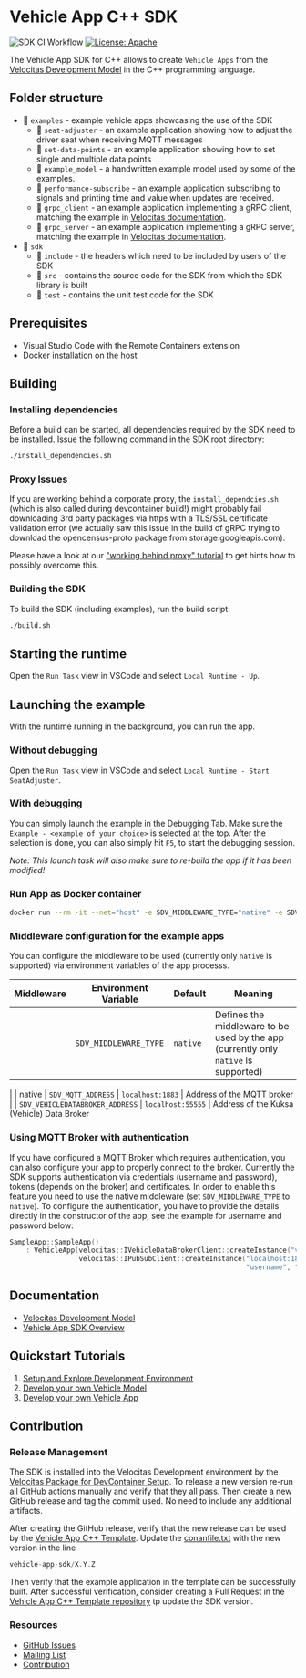 # Vehicle App C++ SDK

![SDK CI Workflow](https://github.com/eclipse-velocitas/vehicle-app-cpp-sdk/actions/workflows/ci.yml/badge.svg)
[![License: Apache](https://img.shields.io/badge/License-Apache-yellow.svg)](http://www.apache.org/licenses/LICENSE-2.0)

The Vehicle App SDK for C++ allows to create `Vehicle Apps` from the [Velocitas Development Model](https://eclipse.dev/velocitas/docs/concepts/development_model/) in the C++ programming language.

## Folder structure

* 📁 `examples` - example vehicle apps showcasing the use of the SDK
    * 📁 `seat-adjuster` - an example application showing how to adjust the driver seat when receiving MQTT messages
    * 📁 `set-data-points` - an example application showing how to set single and multiple data points
    * 📁 `example_model` - a handwritten example model used by some of the examples.
    * 📁 `performance-subscribe` - an example application subscribing to signals and printing time and value when updates are received.
    * 📁 `grpc_client` - an example application implementing a gRPC client, matching the example in [Velocitas documentation](https://eclipse.dev/velocitas/docs/tutorials/grpc_service_generation/create_client/).
    * 📁 `grpc_server` - an example application implementing a gRPC server, matching the example in [Velocitas documentation](https://eclipse.dev/velocitas/docs/tutorials/grpc_service_generation/create_server/).
* 📁 `sdk`
    * 📁 `include` - the headers which need to be included by users of the SDK
    * 📁 `src` - contains the source code for the SDK from which the SDK library is built
    * 📁 `test` - contains the unit test code for the SDK

## Prerequisites

* Visual Studio Code with the Remote Containers extension
* Docker installation on the host

## Building

### Installing dependencies
Before a build can be started, all dependencies required by the SDK need to be installed. Issue the following command in the SDK root directory:
```bash
./install_dependencies.sh
```

### Proxy Issues
If you are working behind a corporate proxy, the `install_dependcies.sh` (which is also called during devcontainer build!) might probably fail
downloading 3rd party packages via https with a TLS/SSL certificate validation error (we actually saw this issue in the build of gRPC trying to
download the opencensus-proto package from storage.googleapis.com).

Please have a look at our ["working behind proxy" tutorial](https://eclipse.dev/velocitas/docs/tutorials/quickstart/behind_proxy/)
to get hints how to possibly overcome this.

### Building the SDK
To build the SDK (including examples), run the build script:
```bash
./build.sh
```

## Starting the runtime

Open the `Run Task` view in VSCode and select `Local Runtime - Up`.

## Launching the example
With the runtime running in the background, you can run the app.

### Without debugging

Open the `Run Task` view in VSCode and select `Local Runtime - Start SeatAdjuster`.

### With debugging
You can simply launch the example in the Debugging Tab. Make sure the `Example - <example of your choice>` is selected at the top. After the selection is done, you can also simply hit `F5`, to start the debugging session.

*Note: This launch task will also make sure to re-build the app if it has been modified!*

### Run App as Docker container
```bash
docker run --rm -it --net="host" -e SDV_MIDDLEWARE_TYPE="native" -e SDV_MQTT_ADDRESS="localhost:1883" -e SDV_VEHICLEDATABROKER_ADDRESS="localhost:55555" localhost:12345/vehicleapp:local
```

### Middleware configuration for the example apps

You can configure the middleware to be used (currently only `native` is supported) via environment variables of the app processs.

| Middleware | Environment Variable            | Default             | Meaning
|------------|---------------------------------|---------------------|------------------------------------
|            | `SDV_MIDDLEWARE_TYPE`           | `native`            | Defines the middleware to be used by the app (currently only `native` is supported)
|
| native     | `SDV_MQTT_ADDRESS`              | `localhost:1883`    | Address of the MQTT broker
|            | `SDV_VEHICLEDATABROKER_ADDRESS` | `localhost:55555`   | Address of the Kuksa (Vehicle) Data Broker

### Using MQTT Broker with authentication

If you have configured a MQTT Broker which requires authentication, you can also configure your app to properly connect to the broker. Currently the SDK supports authentication via credentials (username and password), tokens (depends on the broker) and certificates. In order to enable this feature you need to use the native middleware (set `SDV_MIDDLEWARE_TYPE` to `native`). To configure the authentication, you have to provide the details directly in the constructor of the app, see the example for username and password below:

```cpp
SampleApp::SampleApp()
    : VehicleApp(velocitas::IVehicleDataBrokerClient::createInstance("vehicledatabroker"),
                 velocitas::IPubSubClient::createInstance("localhost:1883", "SampleApp",
                                                          "username", "password")) {}
```

## Documentation
* [Velocitas Development Model](https://eclipse.dev/velocitas/docs/concepts/development_model/)
* [Vehicle App SDK Overview](https://eclipse.dev/velocitas/docs/concepts/development_model/vehicle_app_sdk/)

## Quickstart Tutorials
1. [Setup and Explore Development Environment](https://eclipse.dev/velocitas/docs/tutorials/quickstart/)
1. [Develop your own Vehicle Model](https://eclipse.dev/velocitas/docs/tutorials/vehicle_model_creation/)
1. [Develop your own Vehicle App](https://eclipse.dev/velocitas/docs/tutorials/vehicle_app_development/)

## Contribution

### Release Management

The SDK is installed into the Velocitas Development environment by the [Velocitas Package for DevContainer Setup](https://github.com/eclipse-velocitas/devenv-devcontainer-setup).
To release a new version re-run all GitHub actions manually and verify that they all pass.
Then create a new GitHub release and tag the commit used. No need to include any additional artifacts.

After creating the GitHub release, verify that the new release can be used by the [Vehicle App C++ Template](https://github.com/eclipse-velocitas/vehicle-app-cpp-template).
Update the [conanfile.txt](https://github.com/eclipse-velocitas/vehicle-app-cpp-template/blob/main/conanfile.txt) with the new version in the line

```cpp
vehicle-app-sdk/X.Y.Z
```

Then verify that the example application in the template can be successfully built.
After successful verification, consider creating a Pull Request in the [Vehicle App C++ Template repository](https://github.com/eclipse-velocitas/vehicle-app-cpp-template) tp update the SDK version.

### Resources

- [GitHub Issues](https://github.com/eclipse-velocitas/vehicle-app-cpp-sdk/issues)
- [Mailing List](https://accounts.eclipse.org/mailing-list/velocitas-dev)
- [Contribution](CONTRIBUTING.md)
